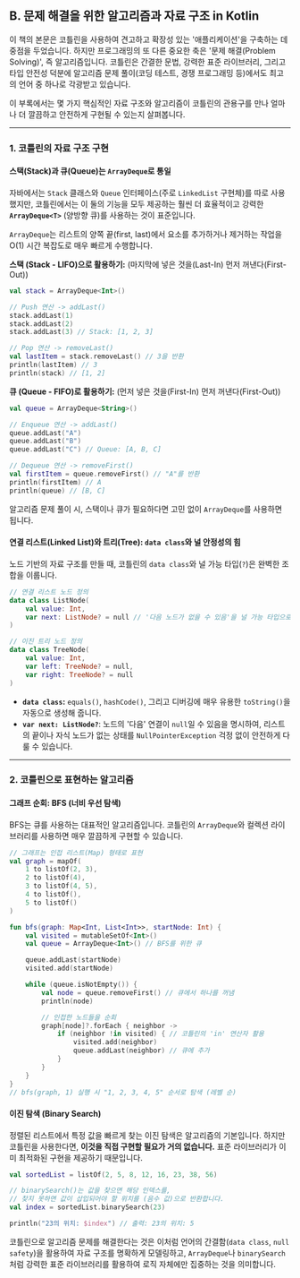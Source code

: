 ## B. 문제 해결을 위한 알고리즘과 자료 구조 in Kotlin

이 책의 본문은 코틀린을 사용하여 견고하고 확장성 있는 '애플리케이션'을 구축하는 데 중점을 두었습니다. 하지만 프로그래밍의 또 다른 중요한 축은 '문제 해결(Problem Solving)', 즉 알고리즘입니다. 코틀린은 간결한 문법, 강력한 표준 라이브러리, 그리고 타입 안전성 덕분에 알고리즘 문제 풀이(코딩 테스트, 경쟁 프로그래밍 등)에서도 최고의 언어 중 하나로 각광받고 있습니다.

이 부록에서는 몇 가지 핵심적인 자료 구조와 알고리즘이 코틀린의 관용구를 만나 얼마나 더 깔끔하고 안전하게 구현될 수 있는지 살펴봅니다.

-----

### 1\. 코틀린의 자료 구조 구현

#### 스택(Stack)과 큐(Queue)는 `ArrayDeque`로 통일

자바에서는 `Stack` 클래스와 `Queue` 인터페이스(주로 `LinkedList` 구현체)를 따로 사용했지만, 코틀린에서는 이 둘의 기능을 모두 제공하는 훨씬 더 효율적이고 강력한 **`ArrayDeque<T>`** (양방향 큐)를 사용하는 것이 표준입니다.

`ArrayDeque`는 리스트의 양쪽 끝(first, last)에서 요소를 추가하거나 제거하는 작업을 O(1) 시간 복잡도로 매우 빠르게 수행합니다.

**스택 (Stack - LIFO)으로 활용하기:**
(마지막에 넣은 것을(Last-In) 먼저 꺼낸다(First-Out))

```kotlin
val stack = ArrayDeque<Int>()

// Push 연산 -> addLast()
stack.addLast(1)
stack.addLast(2)
stack.addLast(3) // Stack: [1, 2, 3]

// Pop 연산 -> removeLast()
val lastItem = stack.removeLast() // 3을 반환
println(lastItem) // 3
println(stack) // [1, 2]
```

**큐 (Queue - FIFO)로 활용하기:**
(먼저 넣은 것을(First-In) 먼저 꺼낸다(First-Out))

```kotlin
val queue = ArrayDeque<String>()

// Enqueue 연산 -> addLast()
queue.addLast("A")
queue.addLast("B")
queue.addLast("C") // Queue: [A, B, C]

// Dequeue 연산 -> removeFirst()
val firstItem = queue.removeFirst() // "A"를 반환
println(firstItem) // A
println(queue) // [B, C]
```

알고리즘 문제 풀이 시, 스택이나 큐가 필요하다면 고민 없이 `ArrayDeque`를 사용하면 됩니다.

#### 연결 리스트(Linked List)와 트리(Tree): `data class`와 널 안정성의 힘

노드 기반의 자료 구조를 만들 때, 코틀린의 `data class`와 널 가능 타입(`?`)은 완벽한 조합을 이룹니다.

```kotlin
// 연결 리스트 노드 정의
data class ListNode(
    val value: Int,
    var next: ListNode? = null // '다음 노드가 없을 수 있음'을 널 가능 타입으로 완벽하게 표현
)

// 이진 트리 노드 정의
data class TreeNode(
    val value: Int,
    var left: TreeNode? = null,
    var right: TreeNode? = null
)
```

  * **`data class`:** `equals()`, `hashCode()`, 그리고 디버깅에 매우 유용한 `toString()`을 자동으로 생성해 줍니다.
  * **`var next: ListNode?`**: 노드의 '다음' 연결이 `null`일 수 있음을 명시하여, 리스트의 끝이나 자식 노드가 없는 상태를 `NullPointerException` 걱정 없이 안전하게 다룰 수 있습니다.

-----

### 2\. 코틀린으로 표현하는 알고리즘

#### 그래프 순회: BFS (너비 우선 탐색)

BFS는 큐를 사용하는 대표적인 알고리즘입니다. 코틀린의 `ArrayDeque`와 컬렉션 라이브러리를 사용하면 매우 깔끔하게 구현할 수 있습니다.

```kotlin
// 그래프는 인접 리스트(Map) 형태로 표현
val graph = mapOf(
    1 to listOf(2, 3),
    2 to listOf(4),
    3 to listOf(4, 5),
    4 to listOf(),
    5 to listOf()
)

fun bfs(graph: Map<Int, List<Int>>, startNode: Int) {
    val visited = mutableSetOf<Int>()
    val queue = ArrayDeque<Int>() // BFS를 위한 큐

    queue.addLast(startNode)
    visited.add(startNode)

    while (queue.isNotEmpty()) {
        val node = queue.removeFirst() // 큐에서 하나를 꺼냄
        println(node)

        // 인접한 노드들을 순회
        graph[node]?.forEach { neighbor ->
            if (neighbor !in visited) { // 코틀린의 'in' 연산자 활용
                visited.add(neighbor)
                queue.addLast(neighbor) // 큐에 추가
            }
        }
    }
}
// bfs(graph, 1) 실행 시 "1, 2, 3, 4, 5" 순서로 탐색 (레벨 순)
```

#### 이진 탐색 (Binary Search)

정렬된 리스트에서 특정 값을 빠르게 찾는 이진 탐색은 알고리즘의 기본입니다. 하지만 코틀린을 사용한다면, **이것을 직접 구현할 필요가 거의 없습니다.** 표준 라이브러리가 이미 최적화된 구현을 제공하기 때문입니다.

```kotlin
val sortedList = listOf(2, 5, 8, 12, 16, 23, 38, 56)

// binarySearch()는 값을 찾으면 해당 인덱스를, 
// 찾지 못하면 값이 삽입되어야 할 위치를 (음수 값)으로 반환합니다.
val index = sortedList.binarySearch(23)

println("23의 위치: $index") // 출력: 23의 위치: 5
```

코틀린으로 알고리즘 문제를 해결한다는 것은 이처럼 언어의 간결함(`data class`, `null safety`)을 활용하여 자료 구조를 명확하게 모델링하고, `ArrayDeque`나 `binarySearch`처럼 강력한 표준 라이브러리를 활용하여 로직 자체에만 집중하는 것을 의미합니다.